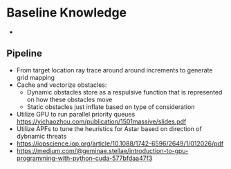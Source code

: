 # Baseline Knowledge
- 


## Pipeline
- From target location ray trace around around increments to generate grid mapping
- Cache and vectorize obstacles:
  - Dynamic obstacles store as a respulsive function that is represented on how these obstacles move
  - Static obstacles just inflate based on type of consideration 
- Utilize GPU to run parallel priority queues https://yichaozhou.com/publication/1501massive/slides.pdf
- Utilize APFs to tune the heuristics for Astar based on direction of dybnamic threats 
- https://iopscience.iop.org/article/10.1088/1742-6596/2649/1/012026/pdf
- https://medium.com/@geminae.stellae/introduction-to-gpu-programming-with-python-cuda-577bfdaa47f3

<!-- ## Markov Decision Processes 
- I have a state 
- I have an action
- When I take an action there is a certain probability distrubtion that will happen based on the action I take 
- **MDP the probability only matters based on the current state I take**
  - So you can set it up as a chain of Markovs to have it based on a previous action that you make
- This becomes a stochastic shortest path problem
- How do we solve this?
  -  Can generate a policy/look up table:
     -  When you are at this state, take this action
     -  Typical cost function is to minimize expected cost to goal (expected cost is average cost typically)
     -  Solve this with the **Bellman equation**, pick the best action based on the policy
     -  Can't really use Astar or Djikstra's to solve these problems since its deterministic based, there is no probability
     -  But there are MDP algorithms, that utilize heuristics like Astar
        -  The cost computation is typically recursive
 -->
